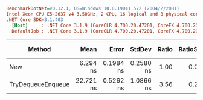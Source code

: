``` ini

BenchmarkDotNet=v0.12.1, OS=Windows 10.0.19041.572 (2004/?/20H1)
Intel Xeon CPU E5-2637 v4 3.50GHz, 2 CPU, 16 logical and 8 physical cores
.NET Core SDK=3.1.403
  [Host]     : .NET Core 3.1.9 (CoreCLR 4.700.20.47201, CoreFX 4.700.20.47203), X64 RyuJIT
  DefaultJob : .NET Core 3.1.9 (CoreCLR 4.700.20.47201, CoreFX 4.700.20.47203), X64 RyuJIT


```
|            Method |      Mean |     Error |    StdDev | Ratio | RatioSD |  Gen 0 | Gen 1 | Gen 2 | Allocated |
|------------------ |----------:|----------:|----------:|------:|--------:|-------:|------:|------:|----------:|
|               New |  6.294 ns | 0.1984 ns | 0.2580 ns |  1.00 |    0.00 | 0.0041 |     - |     - |      32 B |
| TryDequeueEnqueue | 22.721 ns | 0.5262 ns | 1.0866 ns |  3.56 |    0.25 |      - |     - |     - |         - |
